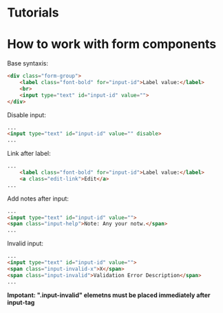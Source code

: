 # Tutorials

# How to work with form components

Base syntaxis:
```HTML
<div class="form-group">
    <label class="font-bold" for="input-id">Label value:</label>
    <br>
    <input type="text" id="input-id" value="">
</div>
```

Disable input:
```HTML
...
<input type="text" id="input-id" value="" disable>
...
```

Link after label:
```HTML
...
    <label class="font-bold" for="input-id">Label value:</label>
    <a class="edit-link">Edit</a>
...
```

Add notes after input:
```HTML
...
<input type="text" id="input-id" value="">
<span class="input-help">Note: Any your notw.</span>
...
```

Invalid input:
```HTML
...
<input type="text" id="input-id" value="">
<span class="input-invalid-x">X</span>
<span class="input-invalid">Validation Error Description</span>
...
```
**Impotant: ".input-invalid" elemetns must be placed immediately after input-tag**
